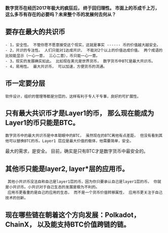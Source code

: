 **数字货币在经历2017年极大的疯狂后， 终于回归理性。 市面上的币成千上万， 这么多币有存在的必要吗？未来整个币的发展何去何从？**

## 要存在最大的共识币
    - 1，安全性。 不管你愿不愿意接受这个现实，这就是事实 ------ 币的价值越大越安全。
    - 2，共识的专注性。 人们只能对1达成共识， 不能对2个以上的价值达成价值。 两个成语的比较能显示（一心一意， 三心二意），币只能一心一意。
    - 3，现实的发展确实如此。 比如现在美元是世界货币， 数字货币中BTC是最大共识币。
    - 4，易用性。 最大共识币， 可以加速，方便货币的流通。

## 币一定要分层
    软件设计，组织的管理等都是分层的，这样有利于专人干专事，良好的可扩展性。
    
## 只有最大共识币才是Layer1的币， 那么现在能成为Layer1的币只能是BTC。
    数字货币中的最大共识币是中本聪眼中的BTC， 虽然现在的BTC离他有点差距， 但没有看到其他可以替换BTC的币。Layer1 层应是最大价值的载体，他需要简单，安全。
  最大的需求，是安全。 目前，确实是只有BTC才是数字货币中最安全的。
  
## 其他币只能是layer2, layer*层的应用币。
     其他小共识币没法自称自己是layer1层的币，因为你只要承认自己是layer1层的币， 你就是小共识币。小共识对于自己生态的发展是极为不利的。
     应用币更看重的是自己的应用的生态， 而不是一个货币价值转移属性， 应用币更关注于自己技术的创新。

## 现在哪些链在朝着这个方向发展：Polkadot， ChainX， 以及能支持BTC价值跨链的链。 

